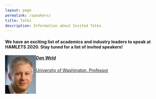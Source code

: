 ```yaml
---
layout: page
permalink: /speakers/
title: Talks
description: Information about Invited Talks.
---
```


#### We have an exciting list of academics and industry leaders to speak at HAMLETS 2020. Stay tuned for a list of invited speakers!

<!-- 6/12 = 1/2 width on mobile, 4/12 = 1/3 screen on laptop -->
<div class="col-xs-6 col-md-4"> 
<div class="thumbnail">
<a href="https://www.cs.washington.edu/people/faculty/weld/">
<img 
    src="/assets/img/danweld.jpg"
    alt="Dan Weld headshot"
    style="width:20%"
    align="left">
<div class="caption">
    <h5>Dan Weld</h5>
    <p style="text-align:left;">University of Washington, Professor
    </p>
    <p></p>
</div>
</a>
</div>
</div>
